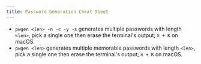 ```yaml
---
title: Password Generation Cheat Sheet
---
```


- `pwgen <len> -n -c -y -s` generates multiple passwords with length `<len>`, pick a single one then erase the terminal's output; `⌘ + K` on macOS.
- `pwgen <len>` generates multiple memorable passwords with length `<len>`, pick a single one then erase the terminal's output; `⌘ + K` on macOS.
